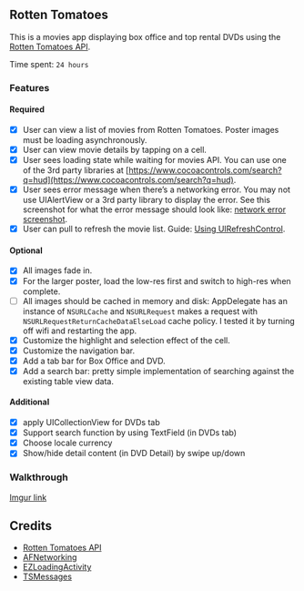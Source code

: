 ## Rotten Tomatoes

This is a movies app displaying box office and top rental DVDs using the [Rotten Tomatoes API](http://developer.rottentomatoes.com/docs/read/JSON).

Time spent: `24 hours`

### Features

#### Required

- [x] User can view a list of movies from Rotten Tomatoes. Poster images must be loading asynchronously.
- [x] User can view movie details by tapping on a cell.
- [x] User sees loading state while waiting for movies API. You can use one of the 3rd party libraries at [https://www.cocoacontrols.com/search?q=hud](https://www.cocoacontrols.com/search?q=hud).
- [x] User sees error message when there’s a networking error. You may not use UIAlertView or a 3rd party library to display the error. See this screenshot for what the error message should look like: [network error screenshot](http://forums.androidcentral.com/attachments/google-nexus-10-tablet/51236d1355614625t-facebook-network-error-no-internet-connection-screenshot_2012-12-15-15-15-05.png).
- [x] User can pull to refresh the movie list. Guide: [Using UIRefreshControl](http://courses.coderschool.vn/content/week_1/refresh_control).

#### Optional

- [x] All images fade in.
- [x] For the larger poster, load the low-res first and switch to high-res when complete.
- [ ] All images should be cached in memory and disk: AppDelegate has an instance of `NSURLCache` and `NSURLRequest` makes a request with `NSURLRequestReturnCacheDataElseLoad` cache policy. I tested it by turning off wifi and restarting the app.
- [x] Customize the highlight and selection effect of the cell.
- [x] Customize the navigation bar.
- [x] Add a tab bar for Box Office and DVD.
- [x] Add a search bar: pretty simple implementation of searching against the existing table view data.

#### Additional

* [x] apply UICollectionView for DVDs tab
* [x] Support search function by using TextField (in DVDs tab)
* [x] Choose locale currency
* [x] Show/hide detail content (in DVD Detail) by swipe up/down

### Walkthrough
[Imgur link](http://i.imgur.com/Jb6wHlS.gifv)

Credits
---------
* [Rotten Tomatoes API](http://developer.rottentomatoes.com/docs/read/JSON)
* [AFNetworking](https://github.com/AFNetworking/AFNetworking)
* [EZLoadingActivity](https://github.com/goktugyil/EZLoadingActivity)
* [TSMessages](https://github.com/KrauseFx/TSMessages)
